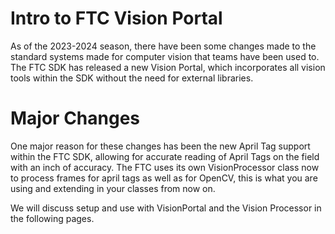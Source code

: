 # Intro to FTC Vision Portal

As of the 2023-2024 season, there have been some changes made to the standard systems made for computer vision that teams have been used to. The FTC SDK has released a new Vision Portal, which incorporates all vision tools within the SDK without the need for external libraries.

# Major Changes
One major reason for these changes has been the new April Tag support within the FTC SDK, allowing for accurate reading of April Tags on the field with an inch of accuracy. The FTC uses its own VisionProcessor class now to process frames for april tags as well as for OpenCV, this is what you are using and extending in your classes from now on.

We will discuss setup and use with VisionPortal and the Vision Processor in the following pages.
